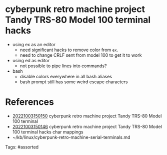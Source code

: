 # cyberpunk retro machine project Tandy TRS-80 Model 100 terminal hacks
- using ex as an editor
  - need significant hacks to remove color from `ex`.
  - need to change CRLF sent from model 100 to get it to work
- using ed as editor
  - not possible to pipe lines into commands?
- bash
  - disable colors everywhere in all bash aliases
  - bash prompt still has some weird escape characters

# References
- [20221003150150](/zet/20221003150150/) cyberpunk retro machine project Tandy TRS-80 Model 100 terminal
- [20221003150146](/zet/20221003150146/) cyberpunk retro machine project Tandy TRS-80 Model 100 terminal hacks char mappings
- ~/kb/linux/cyberpunk-retro-machine-serial-terminals.md

Tags:
    #assorted

